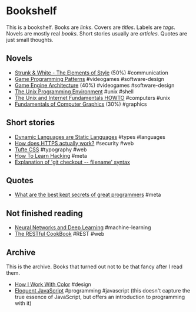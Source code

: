 Bookshelf
===========

This is a bookshelf. Books are *links*. Covers are *titles*. Labels
are *tags*. Novels are mostly real *books*. Short stories usually are
*articles*. Quotes are just small thoughts.

Novels
-------

* [Strunk & White - The Elements of Style](https://en.wikipedia.org/wiki/The_Elements_of_Style) (50%) #communication
* [Game Programming Patterns](http://gameprogrammingpatterns.com/) #videogames #software-design
* [Game Engine Architecture](http://gameenginebook.com/) (40%) #videogames #software-design
* [The Unix Programming Environment](https://en.wikipedia.org/wiki/The_Unix_Programming_Environment) #unix #shell
* [The Unix and Internet Fundamentals HOWTO](http://tldp.org/HOWTO/Unix-and-Internet-Fundamentals-HOWTO/) #computers #unix
* [Fundamentals of Computer Graphics](http://www.cs.cornell.edu/~srm/fcg3/) (30%) #graphics

Short stories
--------------

* [Dynamic Languages are Static Languages](https://existentialtype.wordpress.com/2011/03/19/dynamic-languages-are-static-languages/) #types #languages
* [How does HTTPS actually work?](http://robertheaton.com/2014/03/27/how-does-https-actually-work/) #security #web
* [Tufte CSS](https://edwardtufte.github.io/tufte-css/) #typography #web
* [How To Learn Hacking](http://www.catb.org/esr/faqs/hacking-howto.html) #meta
* [Explanation of 'git checkout -- filename' syntax](http://stackoverflow.com/questions/6561142/difference-between-git-checkout-filename-and-git-checkout-filename)

Quotes
------
* [What are the best kept secrets of great programmers](https://www.quora.com/What-are-the-best-kept-secrets-of-great-programmers/answer/Jens-Rantil?srid=tsOh&share=1) #meta

Not finished reading
----------------------

* [Neural Networks and Deep Learning](http://neuralnetworksanddeeplearning.com/chap1.html) #machine-learning
* [The RESTful CookBook](http://restcookbook.com/) #REST #web

Archive
--------

This is the archive. Books that turned out not to be that fancy after
I read them.

* [How I Work With Color](https://medium.com/@JustinMezzell/how-i-work-with-color-8439c98ae5ed) #design
* [Eloquent JavaScript](http://eloquentjavascript.net/) #programming
  #javascript (this doesn't capture the true essence of JavaScript,
  but offers an introduction to programming with it)
